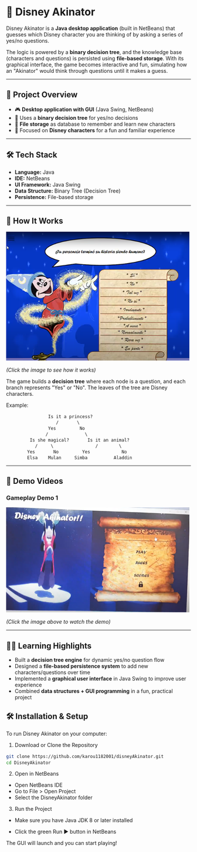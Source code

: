 # 🏰 Disney Akinator  

Disney Akinator is a **Java desktop application** (built in NetBeans) that guesses which Disney character you are thinking of by asking a series of yes/no questions.  

The logic is powered by a **binary decision tree**, and the knowledge base (characters and questions) is persisted using **file-based storage**. With its graphical interface, the game becomes interactive and fun, simulating how an "Akinator" would think through questions until it makes a guess.  

---

## 📖 Project Overview
- 🎮 **Desktop application with GUI** (Java Swing, NetBeans)  
- 🌳 Uses a **binary decision tree** for yes/no decisions  
- 💾 **File storage** as database to remember and learn new characters  
- 🏰 Focused on **Disney characters** for a fun and familiar experience  

---

## 🛠️ Tech Stack
- **Language:** Java  
- **IDE:** NetBeans  
- **UI Framework:** Java Swing  
- **Data Structure:** Binary Tree (Decision Tree)  
- **Persistence:** File-based storage  

---

## 📸 How It Works

<a href="https://photos.app.goo.gl/sykXyThTvhkCXe6M9" target="_blank">
  <img src="readmeImages/game.png" alt="Disney Akinator Demo 2" width="500"/>
</a>  

*(Click the image to see how it works)*  

The game builds a **decision tree** where each node is a question, and each branch represents "Yes" or "No". The leaves of the tree are Disney characters.  

Example:  

```text
                Is it a princess?
                   /       \
                Yes         No
               /              \
         Is she magical?       Is it an animal?
           /     \                /        \
        Yes       No         Yes            No
        Elsa    Mulan     Simba          Aladdin
```
---

## 🎥 Demo Videos

### Gameplay Demo 1  
<a href="https://photos.app.goo.gl/6u6fgjyUhdmXhebM8" target="_blank">
  <img src="readmeImages/startGame.png" alt="Disney Akinator Demo 1" width="500"/>
</a>  

*(Click the image above to watch the demo)*  

---

## 👩‍💻 Learning Highlights
- Built a **decision tree engine** for dynamic yes/no question flow  
- Designed a **file-based persistence system** to add new characters/questions over time  
- Implemented a **graphical user interface** in Java Swing to improve user experience  
- Combined **data structures + GUI programming** in a fun, practical project

## 🛠️ Installation & Setup

To run Disney Akinator on your computer:

1. Download or Clone the Repository

```bash
git clone https://github.com/karou1182001/disneyAkinator.git
cd DisneyAkinator
```

2. Open in NetBeans

- Open NetBeans IDE
- Go to File > Open Project
- Select the DisneyAkinator folder

3. Run the Project

- Make sure you have Java JDK 8 or later installed

- Click the green Run ▶ button in NetBeans

The GUI will launch and you can start playing!
